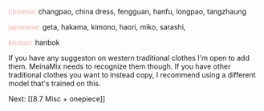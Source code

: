 <font color=F1ACAB>chinese:</font> 
changpao, china dress, fengguan, hanfu, longpao, tangzhaung

<font color=F1ACAB>japanese:</font> 
geta, hakama, kimono, haori, miko, sarashi, 

<font color=F1ACAB>korean:</font> 
hanbok


If you have any suggeston on western traditional clothes I'm open to add them. MeinaMix needs to recognize them though. If you have other traditional clothes you want to instead copy, I recommend using a different model that's trained on this. 

Next: [[8.7 Misc + onepiece]]
